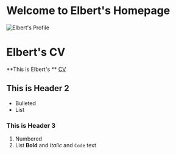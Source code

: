# Welcome to Elbert's Homepage
![Elbert's Profile](https://elbert-sun.github.io/my-website/images/Sun.jpg)


# Elbert's CV
**This is Elbert's ** [CV](https://elbert-sun.github.io/my-website/asset/CV.pdf)
## This is Header 2
- Bulleted
- List

### This is Header 3

1. Numbered
2. List
**Bold** and _Italic_ and `Code` text


